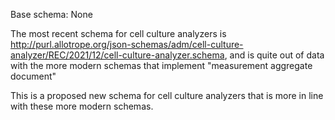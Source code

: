 Base schema: None

The most recent schema for cell culture analyzers is http://purl.allotrope.org/json-schemas/adm/cell-culture-analyzer/REC/2021/12/cell-culture-analyzer.schema, and is quite out of data with the more modern schemas that implement "measurement aggregate document"

This is a proposed new schema for cell culture analyzers that is more in line with these more modern schemas.
